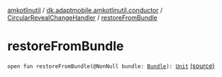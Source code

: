[amkotlinutil](../../index.md) / [dk.adaptmobile.amkotlinutil.conductor](../index.md) / [CircularRevealChangeHandler](index.md) / [restoreFromBundle](./restore-from-bundle.md)

# restoreFromBundle

`open fun restoreFromBundle(@NonNull bundle: `[`Bundle`](https://developer.android.com/reference/android/os/Bundle.html)`): `[`Unit`](https://kotlinlang.org/api/latest/jvm/stdlib/kotlin/-unit/index.html) [(source)](https://github.com/adaptmobile-organization/amkotlinutil/tree/master/amkotlinutil/src/main/java/dk/adaptmobile/amkotlinutil/conductor/CircularRevealChangeHandler.java#L146)